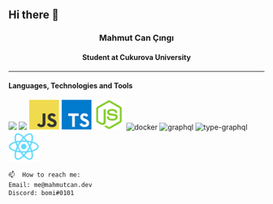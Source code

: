 <h2>Hi there 👋</h2>
<h3 align='center'>Mahmut Can Çıngı</h3>
<h4 align='center'>Student at Cukurova University</h4>
<hr />

<h4>Languages, Technologies and Tools</h4>
<div align='left'>

<img src='https://cdn.jsdelivr.net/gh/devicons/devicon/icons/vscode/vscode-original.svg' width='60' />
<img src='https://cdn.jsdelivr.net/gh/devicons/devicon/icons/digitalocean/digitalocean-original.svg' width='60' />
<img src='https://raw.githubusercontent.com/devicons/devicon/master/icons/javascript/javascript-original.svg' width='60' alt='javascript' />
<img src='https://raw.githubusercontent.com/devicons/devicon/master/icons/typescript/typescript-original.svg' width='60' alt='typescript' />
<img src='https://raw.githubusercontent.com/devicons/devicon/master/icons/nodejs/nodejs-original.svg' width='60' alt='nodejs' />
<img src='https://cdn4.iconfinder.com/data/icons/logos-and-brands/512/97_Docker_logo_logos-512.png' width='60' alt='docker' />
<img src='https://cdn.jsdelivr.net/gh/devicons/devicon/icons/graphql/graphql-plain.svg' width='60' alt='graphql' />
<img src='https://typegraphql.com/img/logo.png' width='62' alt='type-graphql' />
<img src='https://raw.githubusercontent.com/devicons/devicon/master/icons/react/react-original.svg' width='60' alt='react' />
</div>

```
📫  How to reach me: 
Email: me@mahmutcan.dev
Discord: bomi#0101
```
